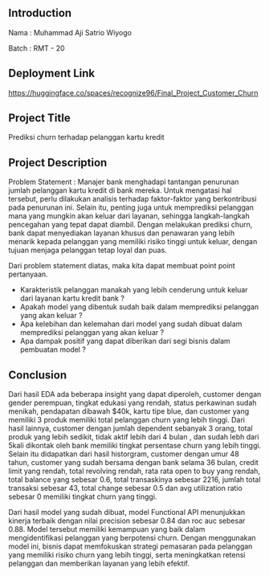 
## Introduction

Nama     : Muhammad Aji Satrio Wiyogo

Batch    : RMT - 20 


## Deployment Link
https://huggingface.co/spaces/recognize96/Final_Project_Customer_Churn

## Project Title
Prediksi churn terhadap pelanggan kartu kredit

## Project Description
Problem Statement   : Manajer bank menghadapi tantangan penurunan jumlah pelanggan kartu kredit di bank mereka. Untuk mengatasi hal tersebut, perlu dilakukan analisis terhadap faktor-faktor yang berkontribusi pada penurunan ini. Selain itu, penting juga untuk memprediksi pelanggan mana yang mungkin akan keluar dari layanan, sehingga langkah-langkah pencegahan yang tepat dapat diambil. Dengan melakukan prediksi churn, bank dapat menyediakan layanan khusus dan penawaran yang lebih menarik kepada pelanggan yang memiliki risiko tinggi untuk keluar, dengan tujuan menjaga pelanggan tetap loyal dan puas.

Dari problem statement diatas, maka kita dapat membuat point point pertanyaan.

- Karakteristik pelanggan manakah yang lebih cenderung untuk keluar dari layanan kartu kredit bank ?
- Apakah model yang dibentuk sudah baik dalam memprediksi pelanggan yang akan keluar ?
- Apa kelebihan dan kelemahan dari model yang sudah dibuat dalam memprediksi pelanggan yang akan keluar ?
- Apa dampak positif yang dapat diberikan dari segi bisnis dalam pembuatan model ?


## Conclusion

Dari hasil EDA ada beberapa insight yang dapat diperoleh, customer dengan gender perempuan, tingkat edukasi yang rendah, status perkawinan sudah menikah, pendapatan dibawah $40k, kartu tipe blue, dan customer yang memiliki 3 produk memiliki total pelanggan churn yang lebih tinggi. Dari hasil lainnya, customer dengan jumlah dependent sebanyak 3 orang, total produk yang lebih sedikit, tidak aktif lebih dari 4 bulan , dan sudah lebh dari 5kali dikontak oleh bank memiliki tingkat persentase churn yang lebih tinggi. Selain itu didapatkan dari hasil historgram, customer dengan umur 48 tahun, customer yang sudah bersama dengan bank selama 36 bulan, credit limit yang rendah, total revolving rendah, rata rata open to buy yang rendah, total balance yang sebesar 0.6,  total transaskinya sebesar 2216, jumlah total transaksi sebesar 43, total change sebesar 0.5 dan avg utilization ratio sebesar 0 memiliki tingkat churn yang tinggi.

Dari hasil model yang sudah dibuat,  model Functional API menunjukkan kinerja terbaik dengan nilai precision sebesar 0.84 dan roc auc sebesar 0.88. Model tersebut memiliki kemampuan yang baik dalam mengidentifikasi pelanggan yang berpotensi churn. Dengan menggunakan model ini, bisnis dapat memfokuskan strategi pemasaran pada pelanggan yang memiliki risiko churn yang lebih tinggi, serta meningkatkan retensi pelanggan dan memberikan layanan yang lebih efektif.
